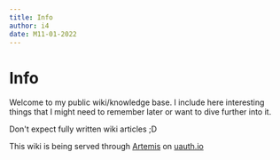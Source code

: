 ```yaml
---
title: Info
author: i4
date: M11-01-2022
---
```

# Info
Welcome to my public wiki/knowledge base.
I include here interesting things that I might need to remember later or want to dive further into it.

Don't expect fully written wiki articles ;D

This wiki is being served through [Artemis](https://github.com/b401/artemis) on [uauth.io](https://uauth.io)
